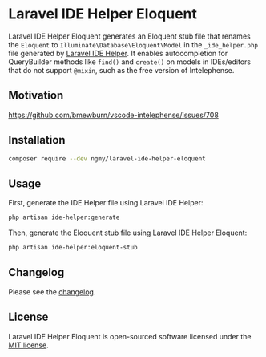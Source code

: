 # Laravel IDE Helper Eloquent

Laravel IDE Helper Eloquent generates an Eloquent stub file that renames the `Eloquent` to `Illuminate\Database\Eloquent\Model`
in the `_ide_helper.php` file generated by [Laravel IDE Helper](https://github.com/barryvdh/laravel-ide-helper).
It enables autocompletion for QueryBuilder methods like `find()` and `create()` on models in IDEs/editors that do not
support `@mixin`, such as the free version of Intelephense.

## Motivation

https://github.com/bmewburn/vscode-intelephense/issues/708

## Installation

```bash
composer require --dev ngmy/laravel-ide-helper-eloquent
```

## Usage

First, generate the IDE Helper file using Laravel IDE Helper:

```bash
php artisan ide-helper:generate
```

Then, generate the Eloquent stub file using Laravel IDE Helper Eloquent:

```bash
php artisan ide-helper:eloquent-stub
```

## Changelog

Please see the [changelog](CHANGELOG.md).

## License

Laravel IDE Helper Eloquent is open-sourced software licensed under the [MIT license](https://opensource.org/licenses/MIT).
